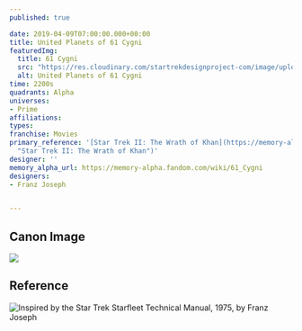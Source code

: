 ```yaml
---
published: true

date: 2019-04-09T07:00:00.000+00:00
title: United Planets of 61 Cygni
featuredImg:
  title: 61 Cygni
  src: "https://res.cloudinary.com/startrekdesignproject-com/image/upload/v1554857398/61Cygni.png"
  alt: United Planets of 61 Cygni
time: 2200s
quadrants: Alpha
universes:
- Prime
affiliations:
types:
franchise: Movies
primary_reference: '[Star Trek II: The Wrath of Khan](https://memory-alpha.fandom.com/wiki/Star_Trek_II:_The_Wrath_of_Khan
  "Star Trek II: The Wrath of Khan")'
designer: ''
memory_alpha_url: https://memory-alpha.fandom.com/wiki/61_Cygni
designers:
- Franz Joseph


---
```

## Canon Image

![](https://res.cloudinary.com/startrekdesignproject-com/image/upload/v1554856114/61Cygni1.jpg)

## Reference

![Inspired by the Star Trek Starfleet Technical Manual, 1975, by Franz Joseph](https://res.cloudinary.com/startrekdesignproject-com/image/upload/v1554856114/61Cygni_STTechManual.jpg "61 Cygni in the Star Trek Starfleet Technical Manual, 1975")